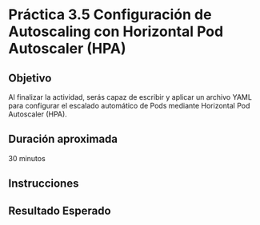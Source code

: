 # Práctica 3.5 Configuración de Autoscaling con Horizontal Pod Autoscaler (HPA)

## Objetivo
Al finalizar la actividad, serás capaz de escribir y aplicar un archivo YAML para configurar el escalado automático de Pods mediante Horizontal Pod Autoscaler (HPA).


## Duración aproximada
30 minutos

## Instrucciones

## Resultado Esperado